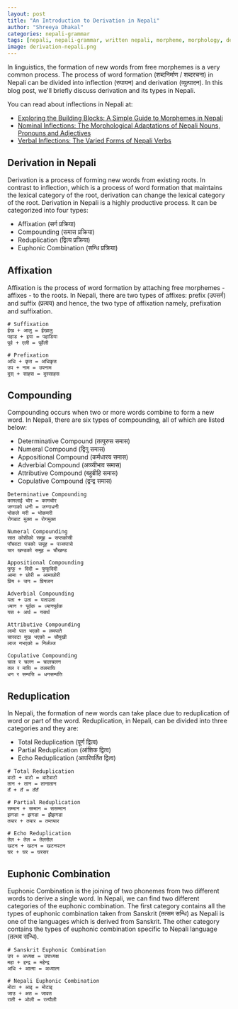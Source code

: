 ```yaml
---
layout: post
title: "An Introduction to Derivation in Nepali"
author: "Shreeya Dhakal"
categories: nepali-grammar
tags: [nepali, nepali-grammar, written nepali, morpheme, morphology, derivation, verbs]
image: derivation-nepali.png
---
```


In linguistics, the formation of new words from free morphemes is a very common process. The process of word formation (शब्दनिर्माण / शब्दरचना) in Nepali can be divided into inflection (रुपायन) and derivation (व्युत्पादन). In this blog post, we'll briefly discuss derivation and its types in Nepali. 

You can read about inflections in Nepali at:
- [Exploring the Building Blocks: A Simple Guide to Morphemes in Nepali](https://icodeformybhasa.github.io/intro-to-written-nepali)
- [Nominal Inflections: The Morphological Adaptations of Nepali Nouns, Pronouns and Adjectives](https://icodeformybhasa.github.io/nominal-inflection-in-nepali)
- [Verbal Inflections: The Varied Forms of Nepali Verbs](https://icodeformybhasa.github.io/verbal-inflections-in-nepali)

## Derivation in Nepali

Derivation is a process of forming new words from existing roots. In contrast to inflection, which is a process of word formation that maintains the lexical category of the root, derivation can change the lexical category of the root. Derivation in Nepali is a highly productive process. It can be categorized into four types:

- Affixation (सर्ग प्रक्रिया)
- Compounding (समास प्रक्रिया)
- Reduplication (द्वित्य प्रक्रिया)
- Euphonic Combination (सन्धि प्रक्रिया)

## Affixation

Affixation is the process of word formation by attaching free morphemes - affixes - to the roots. In Nepali, there are two types of affixes: prefix (उपसर्ग) and suffix (प्रत्यय) and hence, the two type of affixation namely, prefixation and suffixation. 
```
# Suffixation
ईख + आलु = ईखालु
पहाड + इया = पहाडिया
पूर्व + एली = पूर्वेली

# Prefixation
अधि + कृत = अधिकृत
उप + नाम = उपनाम
दुस् + साहस = दुस्साहस
```

## Compounding

Compounding occurs when two or more words combine to form a new word. In Nepali, there are six types of compounding, all of which are listed below:

- Determinative Compound (तत्पुरुस समास)
- Numeral Compound (द्विगु समास)
- Appositional Compound (कर्मधारय समास)
- Adverbial Compound (अव्य्यीभाव समास)
- Attributive Compound (बहुब्रीहि समास)
- Copulative Compound (द्वन्द्व समास)
```
Determinative Compounding
कामलाई चोर = कामचोर
जग्गाको धनी = जग्गाधनी
भोकले मरी = भोकमरी
रोगबाट मुक्त = रोगमुक्त

Numeral Compounding
सात कोसीको समूह = सप्तकोसी
पाँचवटा पत्रको समूह = पञ्चपात्रो
चार खण्डको समूह = चौखण्ड

Appositional Compounding
फुफू + दिदी = फुफूदिदी
आमा + छोरी = आमाछोरी 
प्रिय + जन = प्रियजन

Adverbial Compounding
यता + उता = यताउता
ध्यान + पूर्वक = ध्यानपूर्वक
यस + अर्थ = यसर्थ

Attributive Compounding
लामो पात भएको = लमपाते
चारवटा मुख भएको = चौमुखी
लाज नभएको = निर्लज्ज

Copulative Compounding
चाल र चलन = चालचलन 
तल र माथि = तलमाथि 
धन र सम्पत्ति = धनसम्पत्ति
```

## Reduplication

In Nepali, the formation of new words can take place due to reduplication of word or part of the word. Reduplication, in Nepali, can be divided into three categories and they are:

- Total Reduplication (पूर्ण द्वित्व)
- Partial Reduplication (आंशिक द्वित्व)
- Echo Reduplication (आपरिवर्तित द्वित्व)
```
# Total Reduplication
बाटो + बाटो = बाटैबाटो
तान + तान = तानातान
तँ + तँ = तँतँ

# Partial Reduplication
सम्मान + सम्मान = ससम्मान
झगडा + झगडा = झैझगडा
तयार + तयार = तम्तयार

# Echo Reduplication
तेल + तेल = तेलसेल
खटन + खटन = खटनपटन
घर + घर = घरसर
```

## Euphonic Combination

Euphonic Combination is the joining of two phonemes from two different words to derive a single word. In Nepali, we can find two different categories of the euphonic combination. The first category contains all the types of euphonic combination taken from Sanskrit (तत्सम सन्धि) as Nepali is one of the languages which is derived from Sanskrit. The other category contains the types of euphonic combination specific to Nepali language (तत्भव सन्धि). 

```
# Sanskrit Euphonic Combination
उप + अध्यक्ष = उपाध्यक्ष
महा + इन्द्र = महेन्द्र
अधि + आत्मा = अध्यात्म

# Nepali Euphonic Combination
मोटा + आइ = मोटाइ 
जाउ + अत = जावत
राती + ओली = रत्यौली
```